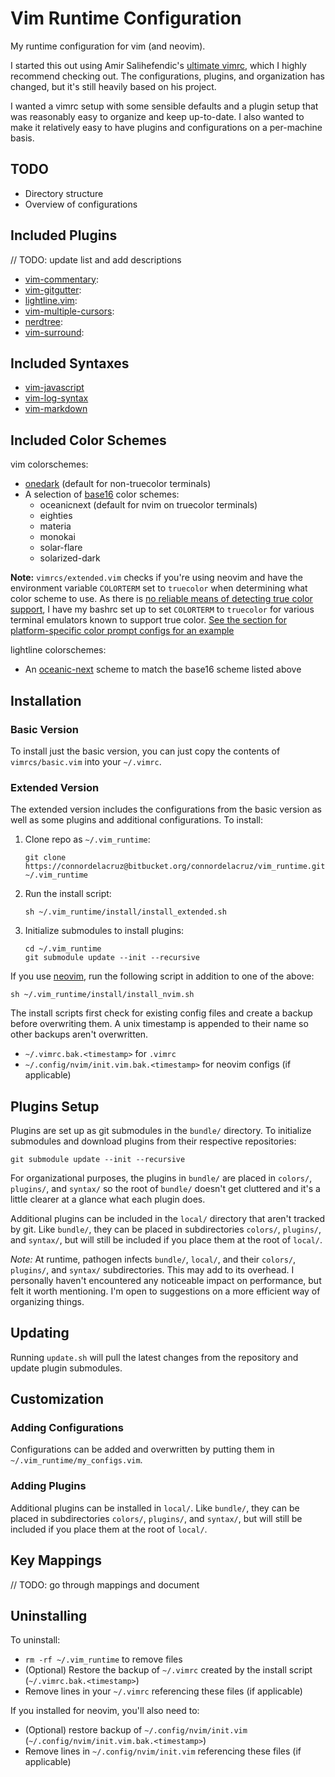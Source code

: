 # Vim Runtime Configuration

My runtime configuration for vim (and neovim).  

I started this out using Amir Salihefendic's [ultimate vimrc](https://github.com/amix/vimrc), which I highly recommend checking out. The configurations, plugins, and organization has changed, but it's still heavily based on his project.

I wanted a vimrc setup with some sensible defaults and a plugin setup that was reasonably easy to organize and keep up-to-date. I also wanted to make it relatively easy to have plugins and configurations on a per-machine basis.

## TODO

- Directory structure
- Overview of configurations  

## Included Plugins
// TODO: update list and add descriptions

- [vim-commentary](https://github.com/tpope/vim-commentary):
- [vim-gitgutter](https://github.com/airblade/vim-gitgutter):
- [lightline.vim](https://github.com/itchyny/lightline.vim):
- [vim-multiple-cursors](https://github.com/terryma/vim-multiple-cursors):
- [nerdtree](https://github.com/scrooloose/nerdtree):
- [vim-surround](https://github.com/tpope/vim-surround):

## Included Syntaxes

- [vim-javascript](https://github.com/pangloss/vim-javascript)
- [vim-log-syntax](https://github.com/dzeban/vim-log-syntax)
- [vim-markdown](https://github.com/tpope/vim-markdown)

## Included Color Schemes

vim colorschemes:

- [onedark](https://github.com/joshdick/onedark.vim) (default for non-truecolor terminals)
- A selection of [base16](https://github.com/chriskempson/base16-vim) color schemes:  
    - oceanicnext (default for nvim on truecolor terminals)
    - eighties
    - materia
    - monokai
    - solar-flare
    - solarized-dark

**Note:** `vimrcs/extended.vim` checks if you're using neovim and have the environment variable `COLORTERM` set to `truecolor` when determining what color scheme to use. As there is [no reliable means of detecting true color support](https://gist.github.com/XVilka/8346728#detection), I have my bashrc set up to set `COLORTERM` to `truecolor` for various terminal emulators known to support true color. [See the section for platform-specific color prompt configs for an example](https://github.com/connordelacruz/bash_config/blob/master/globalrc.d/bashrc.sh)

lightline colorschemes:

- An [oceanic-next](https://github.com/mhartington/oceanic-next) scheme to match the base16 scheme listed above

## Installation

### Basic Version
To install just the basic version, you can just copy the contents of `vimrcs/basic.vim` into your `~/.vimrc`.

### Extended Version
The extended version includes the configurations from the basic version as well as some plugins and additional configurations. To install:  

1. Clone repo as `~/.vim_runtime`:

    ```
    git clone https://connordelacruz@bitbucket.org/connordelacruz/vim_runtime.git ~/.vim_runtime
    ```

2. Run the install script:

    ```
    sh ~/.vim_runtime/install/install_extended.sh
    ```

3. Initialize submodules to install plugins:

    ```
    cd ~/.vim_runtime
    git submodule update --init --recursive
    ```


If you use [neovim](https://neovim.io/), run the following script in addition to one of the above:

```
sh ~/.vim_runtime/install/install_nvim.sh
```

The install scripts first check for existing config files and create a backup before overwriting them. A unix timestamp is appended to their name so other backups aren't overwritten.  

- `~/.vimrc.bak.<timestamp>` for `.vimrc`
- `~/.config/nvim/init.vim.bak.<timestamp>` for neovim configs (if applicable)

## Plugins Setup
Plugins are set up as git submodules in the `bundle/` directory. To initialize submodules and download plugins from their respective repositories:

```
git submodule update --init --recursive
```

For organizational purposes, the plugins in `bundle/` are placed in `colors/`, `plugins/`, and `syntax/` so the root of `bundle/` doesn't get cluttered and it's a little clearer at a glance what each plugin does.  

Additional plugins can be included in the `local/` directory that aren't tracked by git. Like `bundle/`, they can be placed in subdirectories `colors/`, `plugins/`, and `syntax/`, but will still be included if you place them at the root of `local/`.

*Note:* At runtime, pathogen infects `bundle/`, `local/`, and their `colors/`, `plugins/`, and `syntax/` subdirectories. This may add to its overhead. I personally haven't encountered any noticeable impact on performance, but felt it worth mentioning. I'm open to suggestions on a more efficient way of organizing things.

## Updating
Running `update.sh` will pull the latest changes from the repository and update plugin submodules.

## Customization

### Adding Configurations
Configurations can be added and overwritten by putting them in `~/.vim_runtime/my_configs.vim`.

### Adding Plugins
Additional plugins can be installed in `local/`. Like `bundle/`, they can be placed in subdirectories `colors/`, `plugins/`, and `syntax/`, but will still be included if you place them at the root of `local/`.

## Key Mappings
// TODO: go through mappings and document

## Uninstalling

To uninstall:

- `rm -rf ~/.vim_runtime` to remove files
- (Optional) Restore the backup of `~/.vimrc` created by the install script (`~/.vimrc.bak.<timestamp>`)
- Remove lines in your `~/.vimrc` referencing these files (if applicable)

If you installed for neovim, you'll also need to:

- (Optional) restore backup of `~/.config/nvim/init.vim` (`~/.config/nvim/init.vim.bak.<timestamp>`)
- Remove lines in `~/.config/nvim/init.vim` referencing these files (if applicable)
